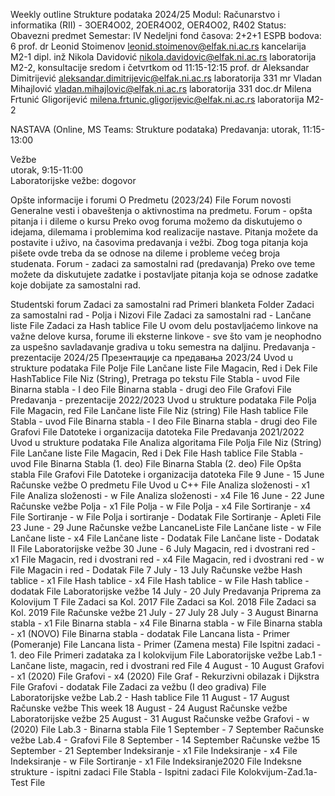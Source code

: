 Weekly outline
Strukture podataka 2024/25
Modul: Računarstvo i informatika (RII) - 3OER4O02, 2OER4O02, OER4O02,  R402
Status: Obavezni predmet
Semestar: IV
Nedeljni fond časova: 2+2+1
ESPB bodova: 6
prof. dr Leonid Stoimenov 
leonid.stoimenov@elfak.ni.ac.rs
kancelarija M2-1
dipl. inž Nikola Davidović
nikola.davidovic@elfak.ni.ac.rs
laboratorija M2-2, konsultacije sredom i četvrtkom od 11:15-12:15
prof. dr Aleksandar Dimitrijević
aleksandar.dimitrijevic@elfak.ni.ac.rs
laboratorija 331
mr Vladan Mihajlović
vladan.mihajlovic@elfak.ni.ac.rs
laboratorija 331
doc.dr Milena Frtunić Gligorijević
milena.frtunic.gligorijevic@elfak.ni.ac.rs
laboratorija M2-2

NASTAVA (Online, MS Teams: Strukture podataka)
Predavanja: 
utorak, 11:15-13:00 

Vežbe  
utorak, 9:15-11:00  
Laboratorijske vežbe:
dogovor 

Opšte informacije i forumi
O Predmetu (2023/24)
File
Forum novosti
Generalne vesti i obaveštenja o aktivnostima na predmetu.
Forum - opšta pitanja i i dileme o kursu
Preko ovog foruma možemo da diskutujemo o idejama, dilemama i problemima kod realizacije nastave. 
Pitanja možete da postavite i uživo, na časovima predavanja i vežbi. Zbog toga pitanja koja pišete ovde treba da se odnose na dileme i probleme većeg broja studenata.
Forum - zadaci za samostalni rad (predavanja)
Preko ove teme možete da diskutujete zadatke i postavljate pitanja koja se odnose zadatke koje dobijate za samostalni rad.

Studentski forum
Zadaci za samostalni rad
Primeri blanketa
Folder
Zadaci za samostalni rad - Polja i Nizovi
File
Zadaci za samostalni rad - Lančane liste
File
Zadaci za Hash tablice
File
U ovom delu postavljaćemo linkove na važne delove kursa, forume ili eksterne linkove - sve što vam je neophodno za uspešno savladavanje gradiva u toku semestra na daljinu.
Predavanja - prezentacije 2024/25
Презентације са предавања 2023/24
Uvod u strukture podataka
File
Polje
File
Lančane liste
File
Magacin, Red i Dek
File
HashTablice
File
Niz (String), Pretraga po tekstu
File
Stabla - uvod
File
Binarna stabla - I deo
File
Binarna stabla - drugi deo
File
Grafovi
File
Predavanja - prezentacije 2022/2023
Uvod u strukture podataka
File
Polja
File
Magacin, red
File
Lančane liste
File
Niz (string)
File
Hash tablice
File
Stabla - uvod
File
Binarna stabla - I deo
File
Binarna stabla - drugi deo
File
Grafovi
File
Datoteke i organizacija datoteka
File
Predavanja 2021/2022
Uvod u strukture podataka
File
Analiza algoritama
File
Polja
File
Niz (String)
File
Lančane liste
File
Magacin, Red i Dek
File
Hash tablice
File
Stabla - uvod
File
Binarna Stabla (1. deo)
File
Binarna Stabla (2. deo)
File
Opšta stabla
File
Grafovi
File
Datoteke i organizacija datoteka
File
9 June - 15 June
  Računske vežbe
O predmetu
File
Uvod u C++
File
Analiza složenosti - x1
File
Analiza složenosti - w
File
Analiza složenosti - x4
File
16 June - 22 June
  Računske vežbe
Polja - x1
File
Polja - w
File
Polja - x4
File
Sortiranje - x4
File
Sortiranje - w
File
Polja i sortiranje - Dodatak
File
Sortiranje - Apleti
File
23 June - 29 June
  Računske vežbe
LancaneListe
File
Lančane liste - w
File
Lančane liste - x4
File
Lančane liste - Dodatak
File
Lančane liste - Dodatak II
File
  Laboratorijske vežbe
30 June - 6 July
Magacin, red i dvostrani red - x1
File
Magacin, red i dvostrani red - x4
File
Magacin, red i dvostrani red - w
File
Magacin i red - Dodatak
File
7 July - 13 July
  Računske vežbe
Hash tablice - x1
File
Hash tablice - x4
File
Hash tablice - w
File
Hash tablice - dodatak
File
  Laboratorijske vežbe
14 July - 20 July
Predavanja 
Priprema za Kolovijum T
File
Zadaci sa Kol. 2017
File
Zadaci sa Kol. 2018
File
Zadaci sa Kol. 2019
File
  Računske vežbe
21 July - 27 July
28 July - 3 August
Binarna stabla - x1
File
Binarna stabla - x4
File
Binarna stabla - w
File
Binarna stabla - x1 (NOVO)
File
Binarna stabla - dodatak
File
Lancana lista - Primer (Pomeranje)
File
Lancana lista - Primer (Zamena mesta)
File
Ispitni zadaci - 1. deo
File
Primeri zadataka za I kolokvijum
File
  Laboratorijske vežbe
Lab.1 - Lančane liste, magacin, red i dvostrani red
File
4 August - 10 August
Grafovi - x1 (2020)
File
Grafovi - x4 (2020)
File
Graf - Rekurzivni obilazak i Dijkstra
File
Grafovi - dodatak
File
Zadaci za vežbu (I deo gradiva)
File
  Laboratorijske vežbe
Lab.2 - Hash tablice
File
11 August - 17 August
  Računske vežbe
This week
18 August - 24 August
  Računske vežbe
  Laboratorijske vežbe
25 August - 31 August
Računske vežbe
Grafovi - w (2020)
File
Lab.3 - Binarna stabla
File
1 September - 7 September
Računske vežbe
Lab.4 - Grafovi
File
8 September - 14 September
Računske vežbe
15 September - 21 September
Indeksiranje - x1
File
Indeksiranje - x4
File
Indeksiranje - w
File
Sortiranje - x1
File
Indeksiranje2020
File
Indeksne strukture - ispitni zadaci
File
Stabla - Ispitni zadaci
File
Kolokvijum-Zad.1a-Test
File